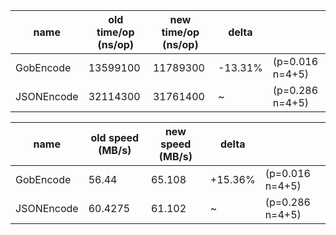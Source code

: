 | name       | old time/op (ns/op) | new time/op (ns/op) | delta   |                 |
| ---------- | ------------------- | ------------------- | ------- | --------------- |
| GobEncode  | 13599100            | 11789300            | -13.31% | (p=0.016 n=4+5) |
| JSONEncode | 32114300            | 31761400            | ~       | (p=0.286 n=4+5) |

| name       | old speed (MB/s) | new speed (MB/s) | delta   |                 |
| ---------- | ---------------- | ---------------- | ------- | --------------- |
| GobEncode  | 56.44            | 65.108           | +15.36% | (p=0.016 n=4+5) |
| JSONEncode | 60.4275          | 61.102           | ~       | (p=0.286 n=4+5) |
